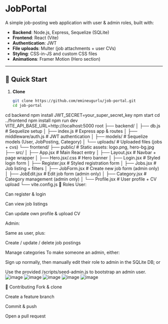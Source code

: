 # JobPortal

A simple job-posting web application with user & admin roles, built with:

- **Backend**: Node.js, Express, Sequelize (SQLite)
- **Frontend**: React (Vite)
- **Authentication**: JWT
- **File uploads**: Multer (job attachments + user CVs)
- **Styling**: CSS-in-JS and custom CSS files
- **Animations**: Framer Motion (Hero section)

---

## 🚀 Quick Start

1. **Clone**

   ```bash
   git clone https://github.com/emineugurlu/job-portal.git
   cd job-portal
cd backend
npm install
JWT_SECRET=your_super_secret_key
npm start
cd ../frontend
npm install
npm run dev
VITE_API_BASE_URL=http://localhost:5000
root
├── backend/
│   ├── db.js              # Sequelize setup
│   ├── index.js           # Express app & routes
│   ├── middleware/auth.js # JWT authentication
│   ├── models/            # Sequelize models (User, JobPosting, Category)
│   └── uploads/           # Uploaded files (jobs + cvs)
└── frontend/
    ├── public/            # Static assets: logo.png, hero-bg.jpg
    ├── src/
    │   ├── App.jsx        # Main React entry
    │   ├── Layout.jsx     # Navbar + page wrapper
    │   ├── Hero.jsx/.css  # Hero banner
    │   ├── Login.jsx      # Styled login form
    │   ├── Register.jsx   # Styled registration form
    │   ├── Jobs.jsx       # Job listing + filters
    │   ├── JobForm.jsx    # Create new job form (admin only)
    │   ├── JobEdit.jsx    # Edit job form (admin only)
    │   ├── Category.jsx   # Category management (admin only)
    │   └── Profile.jsx    # User profile + CV upload
    └── vite.config.js
🔐 Roles
User:

Can register & login

Can view job listings

Can update own profile & upload CV

Admin:

Same as user, plus:

Create / update / delete job postings

Manage categories
To make someone an admin, either:

Sign up normally, then manually edit their role to admin in the SQLite DB; or

Use the provided /scripts/seed-admin.js to bootstrap an admin user.
![image](https://github.com/user-attachments/assets/40bd4ce3-ce0c-4af6-944d-edb04a04b3b1)
![image](https://github.com/user-attachments/assets/f9f47a12-5ee2-4302-bd12-c3693eb22cf9)
![image](https://github.com/user-attachments/assets/207477c2-d16e-40b9-bb86-168544105a4b)
![image](https://github.com/user-attachments/assets/9c9c6ff8-a423-4baa-ae1e-0bb87c9ddd9d)
![image](https://github.com/user-attachments/assets/c25295a8-38a0-4110-b1e7-b2918b48084a)


🤝 Contributing
Fork & clone

Create a feature branch

Commit & push

Open a pull request

